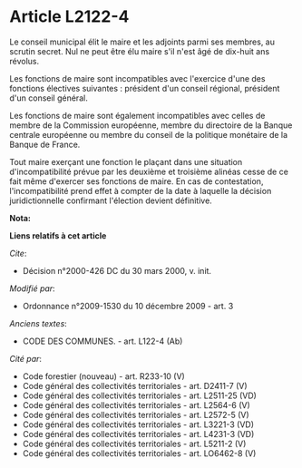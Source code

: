 # Article L2122-4

Le conseil municipal élit le maire et les adjoints parmi ses membres, au scrutin secret. Nul ne peut être élu maire s'il
n'est âgé de dix-huit ans révolus. 

Les fonctions de maire sont incompatibles avec l'exercice d'une des fonctions électives suivantes : président d'un conseil
régional, président d'un conseil général. 

Les fonctions de maire sont également incompatibles avec celles de membre de la Commission européenne, membre du directoire
de la Banque centrale européenne ou membre du conseil de la politique monétaire de la Banque de France. 

Tout maire exerçant une fonction le plaçant dans une situation d'incompatibilité prévue par les deuxième et troisième alinéas
cesse de ce fait même d'exercer ses fonctions de maire. En cas de contestation, l'incompatibilité prend effet à compter de la
date à laquelle la décision juridictionnelle confirmant l'élection devient définitive.

**Nota:**



**Liens relatifs à cet article**

_Cite_:

  - Décision n°2000-426 DC du 30 mars 2000, v. init.

_Modifié par_:

  - Ordonnance n°2009-1530 du 10 décembre 2009 - art. 3

_Anciens textes_:

  - CODE DES COMMUNES. - art. L122-4 (Ab)

_Cité par_:

  - Code forestier (nouveau) - art. R233-10 (V)
  - Code général des collectivités territoriales - art. D2411-7 (V)
  - Code général des collectivités territoriales - art. L2511-25 (VD)
  - Code général des collectivités territoriales - art. L2564-6 (V)
  - Code général des collectivités territoriales - art. L2572-5 (V)
  - Code général des collectivités territoriales - art. L3221-3 (VD)
  - Code général des collectivités territoriales - art. L4231-3 (VD)
  - Code général des collectivités territoriales - art. L5211-2 (V)
  - Code général des collectivités territoriales - art. LO6462-8 (V)
